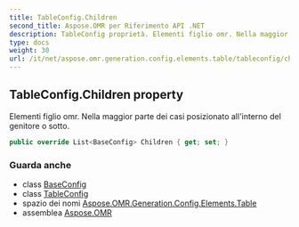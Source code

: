 ```yaml
---
title: TableConfig.Children
second_title: Aspose.OMR per Riferimento API .NET
description: TableConfig proprietà. Elementi figlio omr. Nella maggior parte dei casi posizionato allinterno del genitore o sotto.
type: docs
weight: 30
url: /it/net/aspose.omr.generation.config.elements.table/tableconfig/children/
---
```

## TableConfig.Children property

Elementi figlio omr. Nella maggior parte dei casi posizionato all'interno del genitore o sotto.

```csharp
public override List<BaseConfig> Children { get; set; }
```

### Guarda anche

* class [BaseConfig](../../../aspose.omr.generation.config/baseconfig/)
* class [TableConfig](../)
* spazio dei nomi [Aspose.OMR.Generation.Config.Elements.Table](../../tableconfig/)
* assemblea [Aspose.OMR](../../../)


